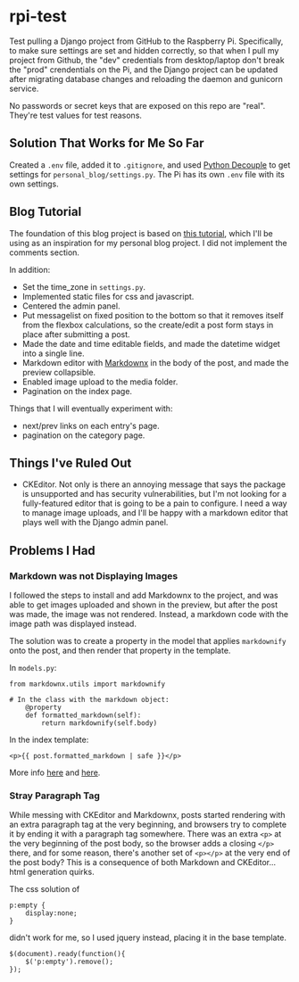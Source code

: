 # rpi-test

Test pulling a Django project from GitHub to the Raspberry Pi. Specifically, to make sure settings are set and hidden correctly, so that when I pull my project from Github, the "dev" credentials from desktop/laptop don't break the "prod" crendentials on the Pi, and the Django project can be updated after migrating database changes and reloading the daemon and gunicorn service.

No passwords or secret keys that are exposed on this repo are "real". They're test values for test reasons.

## Solution That Works for Me So Far

Created a `.env` file, added it to `.gitignore`, and used [Python Decouple](https://pypi.org/project/python-decouple/) to get settings for `personal_blog/settings.py`. The Pi has its own `.env` file with its own settings.

## Blog Tutorial

The foundation of this blog project is based on [this tutorial](https://realpython.com/build-a-blog-from-scratch-django/#start-your-django-project), which I'll be using as an inspiration for my personal blog project. I did not implement the comments section.

In addition:

* Set the time_zone in `settings.py`.
* Implemented static files for css and javascript.
* Centered the admin panel.
* Put messagelist on fixed position to the bottom so that it removes itself from the flexbox calculations, so the create/edit a post form stays in place after submitting a post.
* Made the date and time editable fields, and made the datetime widget into a single line.
* Markdown editor with [Markdownx](https://neutronx.github.io/django-markdownx/installation/) in the body of the post, and made the preview collapsible.
* Enabled image upload to the media folder.
* Pagination on the index page.

Things that I will eventually experiment with:

* next/prev links on each entry's page.
* pagination on the category page.

## Things I've Ruled Out

* CKEditor. Not only is there an annoying message that says the package is unsupported and has security vulnerabilities, but I'm not looking for a fully-featured editor that is going to be a pain to configure. I need a way to manage image uploads, and I'll be happy with a markdown editor that plays well with the Django admin panel.

## Problems I Had

### Markdown was not Displaying Images

I followed the steps to install and add Markdownx to the project, and was able to get images uploaded and shown in the preview, but after the post was made, the image was not rendered. Instead, a markdown code with the image path was displayed instead.

The solution was to create a property in the model that applies `markdownify` onto the post, and then render that property in the template.

In `models.py`:

```
from markdownx.utils import markdownify

# In the class with the markdown object:
    @property
    def formatted_markdown(self):
        return markdownify(self.body)
```

In the index template:

```
<p>{{ post.formatted_markdown | safe }}</p>
```

More info [here](https://stackoverflow.com/questions/42416123/i-cant-understand-the-django-markdownxs-usage/42418210#42418210) and [here](https://bastakiss.com/blog/django-6/how-to-render-markdown-content-in-django-388).

### Stray Paragraph Tag

While messing with CKEditor and Markdownx, posts started rendering with an extra paragraph tag at the very beginning, and browsers try to complete it by ending it with a paragraph tag somewhere. There was an extra `<p>` at the very beginning of the post body, so the browser adds a closing `</p>` there, and for some reason, there's another set of `<p></p>` at the very end of the post body? This is a consequence of both Markdown and CKEditor... html generation quirks.

The css solution of

```
p:empty {
    display:none;
}
```

didn't work for me, so I used jquery instead, placing it in the base template.

```
$(document).ready(function(){
    $('p:empty').remove();
});
```
